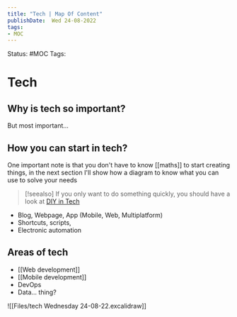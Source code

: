 ```yaml
---
title: "Tech | Map Of Content"
publishDate:  Wed 24-08-2022
tags:
- MOC
---
```

Status: #MOC
Tags:

# Tech

## Why is tech so important?



But most important...
## How **you**  can start in tech?
One important note is that you  don't have to know [[maths]] to start creating things, in the next section I'll show how a diagram to know what you can use to solve your needs  

> [!seealso]
>  If you only want to do something quickly, you should have a look at [DIY in Tech](DIY%20in%20Tech)

- Blog, Webpage, App (Mobile, Web, Multiplatform)
- Shortcuts, scripts, 
- Electronic automation

## Areas of tech
- [[Web development]]
- [[Mobile development]]
- DevOps
- Data... thing?

![[Files/tech Wednesday 24-08-22.excalidraw]]